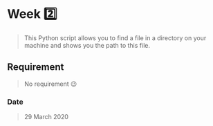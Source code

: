 # Week 2️⃣

> This Python script allows you to find a file in a directory on your machine and shows you the path to this file.

## Requirement

> No requirement 😉

### Date

> 29 March 2020

